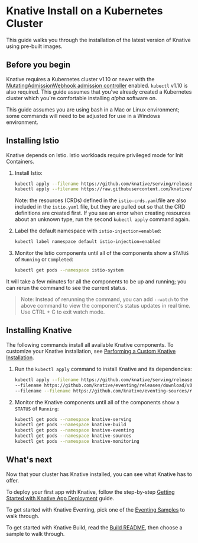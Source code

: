 # Knative Install on a Kubernetes Cluster

This guide walks you through the installation of the latest version of Knative
using pre-built images.

## Before you begin

Knative requires a Kubernetes cluster v1.10 or newer with the
[MutatingAdmissionWebhook admission controller](https://kubernetes.io/docs/reference/access-authn-authz/admission-controllers/#how-do-i-turn-on-an-admission-controller)
enabled. `kubectl` v1.10 is also required. This guide assumes that you've
already created a Kubernetes cluster which you're comfortable installing _alpha_
software on.

This guide assumes you are using bash in a Mac or Linux environment; some
commands will need to be adjusted for use in a Windows environment.

## Installing Istio

Knative depends on Istio. Istio workloads require privileged mode for Init
Containers.

1.  Install Istio:
    ```bash
	kubectl apply --filename https://github.com/knative/serving/releases/download/v0.2.2/istio-crds.yaml && \
    kubectl apply --filename https://raw.githubusercontent.com/knative/serving/v0.2.2/third_party/istio-1.0.2/istio.yaml
    ```
    Note: the resources (CRDs) defined in the `istio-crds.yaml`file are
    also included in the `istio.yaml` file, but they are pulled out so that
    the CRD definitions are created first. If you see an error when creating
    resources about an unknown type, run the second `kubectl apply` command
    again.

1.  Label the default namespace with `istio-injection=enabled`:
    ```bash
    kubectl label namespace default istio-injection=enabled
    ```
1.  Monitor the Istio components until all of the components show a `STATUS` of
    `Running` or `Completed`:
    ```bash
    kubectl get pods --namespace istio-system
    ```

It will take a few minutes for all the components to be up and running; you can
rerun the command to see the current status.

> Note: Instead of rerunning the command, you can add `--watch` to the above
> command to view the component's status updates in real time. Use CTRL + C to
> exit watch mode.

## Installing Knative

The following commands install all available Knative components. To customize
your Knative installation, see [Performing a Custom Knative Installation](Knative-custom-install.md).

1. Run the `kubectl apply` command to install Knative and its dependencies:
    ```bash
    kubectl apply --filename https://github.com/knative/serving/releases/download/v0.2.1/release.yaml /
    --filename https://github.com/knative/eventing/releases/download/v0.2.0/eventing.yaml /
    --filename --filename https://github.com/knative/eventing-sources/releases/download/v0.2.0/release.yaml
    ```
1. Monitor the Knative components until all of the components show a
   `STATUS` of `Running`:
    ```bash
    kubectl get pods --namespace knative-serving
    kubectl get pods --namespace knative-build
    kubectl get pods --namespace knative-eventing
    kubectl get pods --namespace knative-sources
    kubectl get pods --namespace knative-monitoring
    ```

## What's next

Now that your cluster has Knative installed, you can see what Knative has to
offer.

To deploy your first app with Knative, follow the step-by-step
[Getting Started with Knative App Deployment](getting-started-knative-app.md)
guide.

To get started with Knative Eventing, pick one of the
[Eventing Samples](../eventing/samples/) to walk through.

To get started with Knative Build, read the
[Build README](../build/README.md), then choose a sample to walk through.
